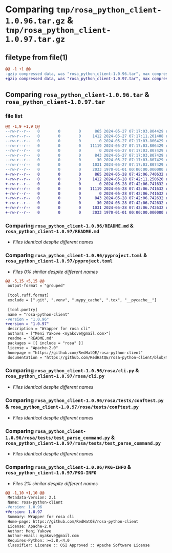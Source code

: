 # Comparing `tmp/rosa_python_client-1.0.96.tar.gz` & `tmp/rosa_python_client-1.0.97.tar.gz`

## filetype from file(1)

```diff
@@ -1 +1 @@
-gzip compressed data, was "rosa_python_client-1.0.96.tar", max compression
+gzip compressed data, was "rosa_python_client-1.0.97.tar", max compression
```

## Comparing `rosa_python_client-1.0.96.tar` & `rosa_python_client-1.0.97.tar`

### file list

```diff
@@ -1,9 +1,9 @@
--rw-r--r--   0        0        0      865 2024-05-27 07:17:03.804429 rosa_python_client-1.0.96/README.md
--rw-r--r--   0        0        0     1412 2024-05-27 07:17:11.201408 rosa_python_client-1.0.96/pyproject.toml
--rw-r--r--   0        0        0        0 2024-05-27 07:17:03.806429 rosa_python_client-1.0.96/rosa/__init__.py
--rw-r--r--   0        0        0    11119 2024-05-27 07:17:03.806429 rosa_python_client-1.0.96/rosa/cli.py
--rw-r--r--   0        0        0        0 2024-05-27 07:17:03.807429 rosa_python_client-1.0.96/rosa/tests/__init__.py
--rw-r--r--   0        0        0      843 2024-05-27 07:17:03.807429 rosa_python_client-1.0.96/rosa/tests/conftest.py
--rw-r--r--   0        0        0       30 2024-05-27 07:17:03.807429 rosa_python_client-1.0.96/rosa/tests/const.py
--rw-r--r--   0        0        0     1031 2024-05-27 07:17:03.807429 rosa_python_client-1.0.96/rosa/tests/test_parse_command.py
--rw-r--r--   0        0        0     2033 1970-01-01 00:00:00.000000 rosa_python_client-1.0.96/PKG-INFO
+-rw-r--r--   0        0        0      865 2024-05-28 07:42:06.740632 rosa_python_client-1.0.97/README.md
+-rw-r--r--   0        0        0     1412 2024-05-28 07:42:11.250620 rosa_python_client-1.0.97/pyproject.toml
+-rw-r--r--   0        0        0        0 2024-05-28 07:42:06.741632 rosa_python_client-1.0.97/rosa/__init__.py
+-rw-r--r--   0        0        0    11119 2024-05-28 07:42:06.741632 rosa_python_client-1.0.97/rosa/cli.py
+-rw-r--r--   0        0        0        0 2024-05-28 07:42:06.741632 rosa_python_client-1.0.97/rosa/tests/__init__.py
+-rw-r--r--   0        0        0      843 2024-05-28 07:42:06.742632 rosa_python_client-1.0.97/rosa/tests/conftest.py
+-rw-r--r--   0        0        0       30 2024-05-28 07:42:06.742632 rosa_python_client-1.0.97/rosa/tests/const.py
+-rw-r--r--   0        0        0     1031 2024-05-28 07:42:06.742632 rosa_python_client-1.0.97/rosa/tests/test_parse_command.py
+-rw-r--r--   0        0        0     2033 1970-01-01 00:00:00.000000 rosa_python_client-1.0.97/PKG-INFO
```

### Comparing `rosa_python_client-1.0.96/README.md` & `rosa_python_client-1.0.97/README.md`

 * *Files identical despite different names*

### Comparing `rosa_python_client-1.0.96/pyproject.toml` & `rosa_python_client-1.0.97/pyproject.toml`

 * *Files 0% similar despite different names*

```diff
@@ -5,15 +5,15 @@
 output-format = "grouped"
 
 [tool.ruff.format]
 exclude = [".git", ".venv", ".mypy_cache", ".tox", "__pycache__"]
 
 [tool.poetry]
 name = "rosa-python-client"
-version = "1.0.96"
+version = "1.0.97"
 description = "Wrapper for rosa cli"
 authors = ["Meni Yakove <myakove@gmail.com>"]
 readme = "README.md"
 packages = [{ include = "rosa" }]
 license = "Apache-2.0"
 homepage = "https://github.com/RedHatQE/rosa-python-client"
 documentation = "https://github.com/RedHatQE/rosa-python-client/blob/main/README.md"
```

### Comparing `rosa_python_client-1.0.96/rosa/cli.py` & `rosa_python_client-1.0.97/rosa/cli.py`

 * *Files identical despite different names*

### Comparing `rosa_python_client-1.0.96/rosa/tests/conftest.py` & `rosa_python_client-1.0.97/rosa/tests/conftest.py`

 * *Files identical despite different names*

### Comparing `rosa_python_client-1.0.96/rosa/tests/test_parse_command.py` & `rosa_python_client-1.0.97/rosa/tests/test_parse_command.py`

 * *Files identical despite different names*

### Comparing `rosa_python_client-1.0.96/PKG-INFO` & `rosa_python_client-1.0.97/PKG-INFO`

 * *Files 2% similar despite different names*

```diff
@@ -1,10 +1,10 @@
 Metadata-Version: 2.1
 Name: rosa-python-client
-Version: 1.0.96
+Version: 1.0.97
 Summary: Wrapper for rosa cli
 Home-page: https://github.com/RedHatQE/rosa-python-client
 License: Apache-2.0
 Author: Meni Yakove
 Author-email: myakove@gmail.com
 Requires-Python: >=3.8,<4.0
 Classifier: License :: OSI Approved :: Apache Software License
```

